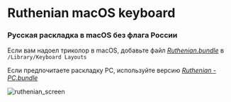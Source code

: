 # Ruthenian macOS keyboard

### Русская раскладка в macOS без флага России

Если вам надоел триколор в macOS, добавьте файл [*Ruthenian.bundle*](https://github.com/digitalsich/ruthenian/blob/main/Ruthenian.zip) в `/Library/Keyboard Layouts`

Если предпочитаете раскладку PC, используйте версию [*Ruthenian - PC.bundle*](https://github.com/digitalsich/ruthenian/blob/main/Ruthenian%20-%20PC.zip)

![ruthenian_screen](https://user-images.githubusercontent.com/100596021/160244405-7df38635-f535-486f-9875-73e26879ad5c.jpg)
